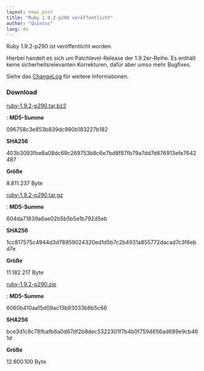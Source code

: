 ```yaml
---
layout: news_post
title: "Ruby 1.9.2-p290 veröffentlicht"
author: "Quintus"
lang: de
---
```


Ruby 1.9.2-p290 ist veröffentlicht worden.

Hierbei handelt es sich um Patchlevel-Release der 1.9.2er-Reihe. Es
enthält keine sicherheitsrelevanten Korrekturen, dafür aber umso mehr
Bugfixes.

Siehe das [ChangeLog][1] für weitere Informationen.

### Download

[ruby-1.9.2-p290.tar.bz2][2]

: **MD5-Summe**

  096758c3e853b839dc980b183227b182

  **SHA256**

  403b3093fbe8a08dc69c269753b8c6e7bd8f87fb79a7dd7d676913efe7642487

  **Größe**

  8\.811.237 Byte

[ruby-1.9.2-p290.tar.gz][3]

: **MD5-Summe**

  604da71839a6ae02b5b5b5e1b792d5eb

  **SHA256**

  1cc817575c4944d3d78959024320ed1d5b7c2b4931a855772dacad7c3f6ebd7e

  **Größe**

  11\.182.217 Byte

[ruby-1.9.2-p290.zip][4]

: **MD5-Summe**

  6060b410aa15d09ac13b93033b8b5c66

  **SHA256**

  bce3d1c8c78fbafb6a0d67df2b8dec5322301f7b4b0f7594656ad689e9cb461d

  **Größe**

  12\.600.100 Byte



[1]: http://svn.ruby-lang.org/repos/ruby/tags/v1_9_2_290/ChangeLog
[2]: ftp://ftp.ruby-lang.org/pub/ruby/1.9/ruby-1.9.2-p290.tar.bz2
[3]: ftp://ftp.ruby-lang.org/pub/ruby/1.9/ruby-1.9.2-p290.tar.gz
[4]: ftp://ftp.ruby-lang.org/pub/ruby/1.9/ruby-1.9.2-p290.zip
